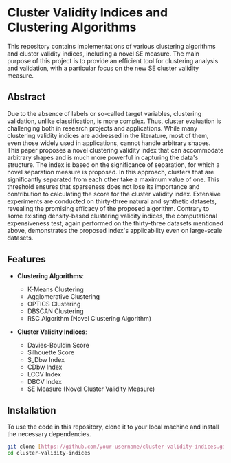# Cluster Validity Indices and Clustering Algorithms

This repository contains implementations of various clustering algorithms and cluster validity indices, including a novel SE measure. The main purpose of this project is to provide an efficient tool for clustering analysis and validation, with a particular focus on the new SE cluster validity measure.

## Abstract

Due to the absence of labels or so-called target variables, clustering validation, unlike classification, is more complex. Thus, cluster evaluation is challenging both in research projects and applications. While many clustering validity indices are addressed in the literature, most of them, even those widely used in applications, cannot handle arbitrary shapes. This paper proposes a novel clustering validity index that can accommodate arbitrary shapes and is much more powerful in capturing the data's structure. The index is based on the significance of separation, for which a novel separation measure is proposed. In this approach, clusters that are significantly separated from each other take a maximum value of one. This threshold ensures that sparseness does not lose its importance and contribution to calculating the score for the cluster validity index. Extensive experiments are conducted on thirty-three natural and synthetic datasets, revealing the promising efficacy of the proposed algorithm. Contrary to some existing density-based clustering validity indices, the computational expensiveness test, again performed on the thirty-three datasets mentioned above, demonstrates the proposed index's applicability even on large-scale datasets.

## Features

- **Clustering Algorithms**:
  - K-Means Clustering
  - Agglomerative Clustering
  - OPTICS Clustering
  - DBSCAN Clustering
  - RSC Algorithm (Novel Clustering Algorithm)

- **Cluster Validity Indices**:
  - Davies-Bouldin Score
  - Silhouette Score
  - S_Dbw Index
  - CDbw Index
  - LCCV Index
  - DBCV Index
  - SE Measure (Novel Cluster Validity Measure)

## Installation

To use the code in this repository, clone it to your local machine and install the necessary dependencies.

```sh
git clone [https://github.com/your-username/cluster-validity-indices.git](https://github.com/ErfanAmani2000/Cluster-Validity-Indices.git)
cd cluster-validity-indices
```
